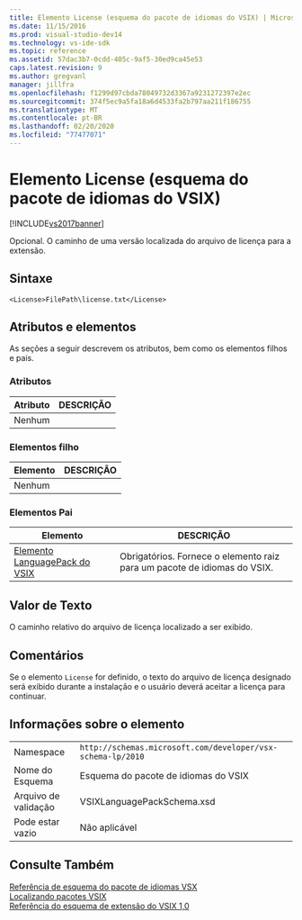 ```yaml
---
title: Elemento License (esquema do pacote de idiomas do VSIX) | Microsoft Docs
ms.date: 11/15/2016
ms.prod: visual-studio-dev14
ms.technology: vs-ide-sdk
ms.topic: reference
ms.assetid: 57dac3b7-0cdd-405c-9af5-30ed9ca45e53
caps.latest.revision: 9
ms.author: gregvanl
manager: jillfra
ms.openlocfilehash: f1299d97cbda78049732d3367a9231272397e2ec
ms.sourcegitcommit: 374f5ec9a5fa18a6d4533fa2b797aa211f186755
ms.translationtype: MT
ms.contentlocale: pt-BR
ms.lasthandoff: 02/20/2020
ms.locfileid: "77477071"
---
```

# <a name="license-element-vsix-language-pack-schema"></a>Elemento License (esquema do pacote de idiomas do VSIX)
[!INCLUDE[vs2017banner](../includes/vs2017banner.md)]

Opcional. O caminho de uma versão localizada do arquivo de licença para a extensão.  
  
## <a name="syntax"></a>Sintaxe  
  
```  
<License>FilePath\license.txt</License>  
```  
  
## <a name="attributes-and-elements"></a>Atributos e elementos  
 As seções a seguir descrevem os atributos, bem como os elementos filhos e pais.  
  
### <a name="attributes"></a>Atributos  
  
|Atributo|DESCRIÇÃO|  
|---------------|-----------------|  
|Nenhum||  
  
### <a name="child-elements"></a>Elementos filho  
  
|Elemento|DESCRIÇÃO|  
|-------------|-----------------|  
|Nenhum||  
  
### <a name="parent-elements"></a>Elementos Pai  
  
|Elemento|DESCRIÇÃO|  
|-------------|-----------------|  
|[Elemento LanguagePack do VSIX](../extensibility/vsixlanguagepack-element-vsix-language-pack-schema.md)|Obrigatórios. Fornece o elemento raiz para um pacote de idiomas do VSIX.|  
  
## <a name="text-value"></a>Valor de Texto  
 O caminho relativo do arquivo de licença localizado a ser exibido.  
  
## <a name="remarks"></a>Comentários  
 Se o elemento `License` for definido, o texto do arquivo de licença designado será exibido durante a instalação e o usuário deverá aceitar a licença para continuar.  
  
## <a name="element-information"></a>Informações sobre o elemento  
  
|                 |                                                           |
|-----------------|-----------------------------------------------------------|
|    Namespace    | `http://schemas.microsoft.com/developer/vsx-schema-lp/2010` |
|   Nome do Esquema   |                 Esquema do pacote de idiomas do VSIX                 |
| Arquivo de validação |                VSIXLanguagePackSchema.xsd                 |
|  Pode estar vazio   |                      Não aplicável                       |
  
## <a name="see-also"></a>Consulte Também  
 [Referência de esquema do pacote de idiomas VSX](../extensibility/vsx-language-pack-schema-reference.md)   
 [Localizando pacotes VSIX](../extensibility/localizing-vsix-packages.md)   
 [Referência do esquema de extensão do VSIX 1,0](/previous-versions/dd393700(v=vs.110))

